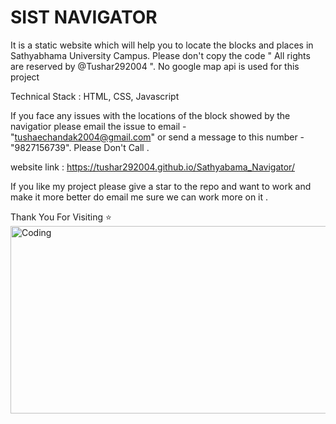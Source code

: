 # SIST NAVIGATOR

It is a static website which will help you to locate the blocks and places in Sathyabhama University Campus.
Please don't copy the code " All rights are reserved by @Tushar292004 ".
No google map api is used for this project 

Technical Stack : 
HTML, CSS, Javascript

If you face any issues  with the locations of the block showed by the navigatior please email the issue to email - "tushaechandak2004@gmail.com" or send a message to this number - "9827156739".  Please Don't Call . 

website link : 
https://tushar292004.github.io/Sathyabama_Navigator/

If you like my project please give a star to the repo and want to work and make it more better do email me sure we can work more on it . 

Thank You For Visiting ⭐
<img align="right" alt="Coding" height="300" width="700" src="https://user-images.githubusercontent.com/74038190/240815616-7b282ec6-fcc3-4600-90a7-2c3140549f58.gif">
